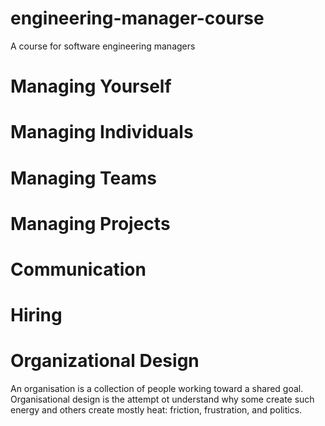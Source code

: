 # engineering-manager-course
A course for software engineering managers


# Managing Yourself

# Managing Individuals 

# Managing Teams

# Managing Projects

# Communication 

# Hiring 

# Organizational Design

An organisation is a collection of people working toward a shared goal. Organisational design is the attempt ot understand why some create such energy and others create mostly heat: friction, frustration, and politics.
